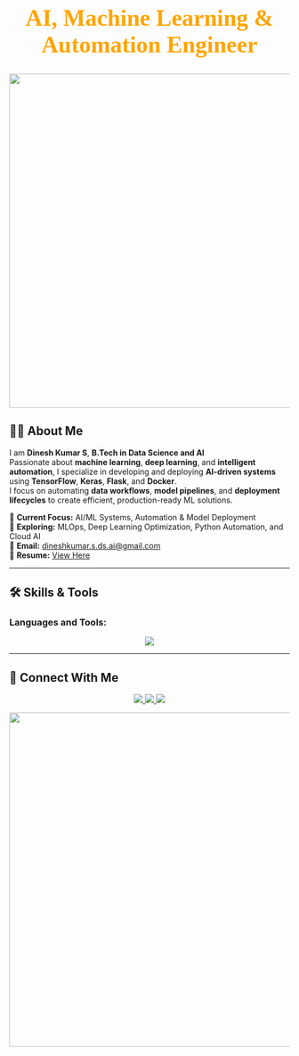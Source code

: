 <!-- Professional Header -->
<h1 align="center" style="color:#FFA500; font-size:42px; font-family:Serif;">
  AI, Machine Learning & Automation Engineer
</h1>

<p align="center">
  <img src="https://media4.giphy.com/media/v1.Y2lkPTc5MGI3NjExbzM4OXMzZHFiazRlbmwwcGt1MjNoYm14eWxob3NidHZyd2U1enQyZyZlcD12MV9pbnRlcm5hbF9naWZfYnlfaWQmY3Q9Zw/iGpHt2H22k1orjgT9b/giphy.gif" width="600">

  
</p>

## 👨‍💻 About Me
I am **Dinesh Kumar S**, **B.Tech in Data Science and AI**   
Passionate about **machine learning**, **deep learning**, and **intelligent automation**, I specialize in developing and deploying **AI-driven systems** using **TensorFlow**, **Keras**, **Flask**, and **Docker**.  
I focus on automating **data workflows**, **model pipelines**, and **deployment lifecycles** to create efficient, production-ready ML solutions.

📌 **Current Focus:** AI/ML Systems, Automation & Model Deployment  
🎯 **Exploring:** MLOps, Deep Learning Optimization, Python Automation, and Cloud AI  
📩 **Email:** [dineshkumar.s.ds.ai@gmail.com](mailto:dineshkumar.s.ds.ai@gmail.com)  
📄 **Resume:** [View Here](https://docs.google.com/document/d/1GvyW5dfIIUfhaNrqXhluxM89u8wmYO4c/edit?usp=sharing&ouid=105913525973459378812&rtpof=true&sd=true)

---

## 🛠️ Skills & Tools  
<h3 align="left">Languages and Tools:</h3>
<p align="center">
  <img src="https://skillicons.dev/icons?i=python,tensorflow,pytorch,scikit-learn,pandas,flask,mysql,git,github,docker,kubernetes,linux,opencv,tableau,powerbi" />
</p>

---

## 🤝 Connect With Me
<p align="center">
  <a href="https://linkedin.com/in/dineshkumars-ai" target="_blank">
    <img src="https://img.shields.io/badge/LinkedIn-0A66C2?style=for-the-badge&logo=linkedin&logoColor=white" />
  </a>
  <a href="https://github.com/DineshKumar-S" target="_blank">
    <img src="https://img.shields.io/badge/GitHub-171515?style=for-the-badge&logo=github&logoColor=white" />
  </a>
  <a href="mailto:dineshkumar.s.ds.ai@gmail.com">
    <img src="https://img.shields.io/badge/Email-D14836?style=for-the-badge&logo=gmail&logoColor=white" />
  </a>
</p>

<p align="center">
  <img src="https://media3.giphy.com/media/v1.Y2lkPTc5MGI3NjExZmNseG96dzE3YWg3bmhpMmtzcjFsMGZocXQ3eWhrZG1zZWlsNG01aiZlcD12MV9pbnRlcm5hbF9naWZfYnlfaWQmY3Q9Zw/G2cpDFcKzAPMScb0MC/giphy.gif" width="600">
</p>
